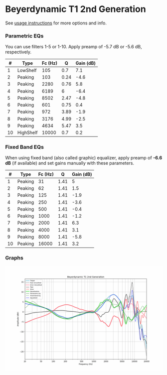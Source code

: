 # Beyerdynamic T1 2nd Generation
See [usage instructions](https://github.com/jaakkopasanen/AutoEq#usage) for more options and info.

### Parametric EQs
You can use filters 1-5 or 1-10. Apply preamp of -5.7 dB or -5.6 dB, respectively.

|   # | Type      |   Fc (Hz) |    Q |   Gain (dB) |
|-----|-----------|-----------|------|-------------|
|   1 | LowShelf  |       105 | 0.7  |         7.1 |
|   2 | Peaking   |       103 | 0.24 |        -4.6 |
|   3 | Peaking   |      2280 | 0.76 |         5.8 |
|   4 | Peaking   |      6189 | 6    |        -6.4 |
|   5 | Peaking   |      8502 | 2.47 |        -4.8 |
|   6 | Peaking   |       601 | 0.75 |         0.4 |
|   7 | Peaking   |       972 | 3.89 |        -1.9 |
|   8 | Peaking   |      3176 | 4.99 |        -2.5 |
|   9 | Peaking   |      4634 | 5.47 |         3.5 |
|  10 | HighShelf |     10000 | 0.7  |         0.2 |

### Fixed Band EQs
When using fixed band (also called graphic) equalizer, apply preamp of **-6.6 dB** (if available) and set gains manually with these parameters.

|   # | Type    |   Fc (Hz) |    Q |   Gain (dB) |
|-----|---------|-----------|------|-------------|
|   1 | Peaking |        31 | 1.41 |         5   |
|   2 | Peaking |        62 | 1.41 |         1.5 |
|   3 | Peaking |       125 | 1.41 |        -1.9 |
|   4 | Peaking |       250 | 1.41 |        -3.6 |
|   5 | Peaking |       500 | 1.41 |        -0.4 |
|   6 | Peaking |      1000 | 1.41 |        -1.2 |
|   7 | Peaking |      2000 | 1.41 |         6.3 |
|   8 | Peaking |      4000 | 1.41 |         3.1 |
|   9 | Peaking |      8000 | 1.41 |        -5.8 |
|  10 | Peaking |     16000 | 1.41 |         3.2 |

### Graphs
![](./Beyerdynamic%20T1%202nd%20Generation.png)
